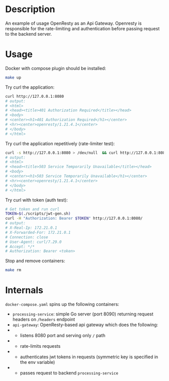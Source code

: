 # Description

An example of usage OpenResty as an Api Gateway. Openresty is responsible for the rate-limiting and authentication before passing request to the backend server.

# Usage

Docker with compose plugin should be installed:

```bash
make up
```

Try curl the application:

```bash
curl http://127.0.0.1:8080
# output:
# <html>
# <head><title>401 Authorization Required</title></head>
# <body>
# <center><h1>401 Authorization Required</h1></center>
# <hr><center>openresty/1.21.4.1</center>
# </body>
# </html>
```

Try curl the application repetitively (rate-limiter test):

```bash
curl -s http://127.0.0.1:8080 > /dev/null  && curl http://127.0.0.1:8080
# output:
# <html>
# <head><title>503 Service Temporarily Unavailable</title></head>
# <body>
# <center><h1>503 Service Temporarily Unavailable</h1></center>
# <hr><center>openresty/1.21.4.1</center>
# </body>
# </html>
```

Try curl with token (auth test):

```bash
# Get token and run curl
TOKEN=$(./scripts/jwt-gen.sh)
curl -H "Authorization: Bearer $TOKEN" http://127.0.0.1:8080/
# output:
# X-Real-Ip: 172.21.0.1
# X-Forwarded-For: 172.21.0.1
# Connection: close
# User-Agent: curl/7.29.0
# Accept: */*
# Authorization: Bearer <token>
```

Stop and remove containers:

```bash
make rm
```

# Internals

`docker-compose.yaml` spins up the following containers:

- `processing-service`: simple Go server (port 8090) returning request headers on `/headers` endpoint
- `api-gateway`: OpenResty-based api gateway which does the following:
- - listens 8080 port and serving only `/` path
- - rate-limits requests
- - authenticates jwt tokens in requests (symmetric key is specified in the env variable)
- - passes request to backend `processing-service`
